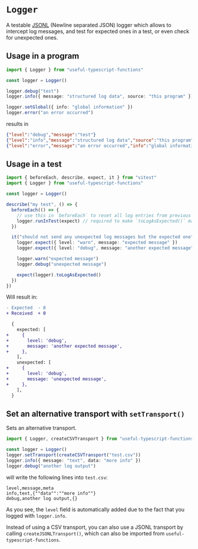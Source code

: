 # `Logger`

A testable [JSONL](https://jsonlines.org/) (Newline separated JSON) logger which allows to intercept log messages, and test for expected ones in a test, or even check for unexpected ones.

## Usage in a program

```ts
import { Logger } from "useful-typescript-functions"

const logger = Logger()

logger.debug("test")
logger.info({ message: "structured log data", source: "this program" })

logger.setGlobal({ info: "global information" })
logger.error("an error occurred")
```

results in

```JSON
{"level":"debug","message":"test"}
{"level":"info","message":"structured log data","source":"this program"}
{"level":"error","message":"an error occurred","info":"global information"}
```

## Usage in a test

```ts
import { beforeEach, describe, expect, it } from "vitest"
import { Logger } from "useful-typescript-functions"

const logger = Logger()

describe("my test", () => {
  beforeEach(() => {
    // use this in `beforeEach` to reset all log entries from previous test runs
    logger.runInTest(expect) // required to make `toLogAsExpected()` matcher available
  })

  it("should not send any unexpected log messages but the expected one", () => {
    logger.expect({ level: "warn", message: "expected message" })
    logger.expect({ level: "debug", message: "another expected message" })

    logger.warn("expected message")
    logger.debug("unexpected message")

    expect(logger).toLogAsExpected()
  })
})
```

Will result in:

```diff
- Expected  - 8
+ Received  + 0

  {
    expected: [
+     {
+       level: 'debug',
+       message: 'another expected message',
+     },
    ],
    unexpected: [
+     {
+       level: 'debug',
+       message: 'unexpected message',
+     },
    ],
  }
```

## Set an alternative transport with `setTransport()`

Sets an alternative transport.

```ts
import { Logger, createCSVTransport } from "useful-typescript-functions"

const logger = Logger()
logger.setTransport(createCSVTransport("test.csv"))
logger.info({ message: "text", data: "more info" })
logger.debug("another log output")
```

will write the following lines into `test.csv`:

```csv
level,message,meta
info,text,{""data"":""more info""}
debug,another log output,{}
```

As you see, the `level` field is automatically added due to the fact that you logged with `logger.info`.

Instead of using a CSV transport, you can also use a JSONL transport by calling `createJSONLTransport()`, which can also be imported from `useful-typescript-functions`.
